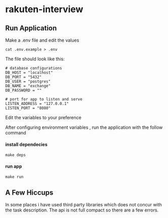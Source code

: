 # rakuten-interview
## Run Application
Make a .env file and edit the values 

``` cat .env.example > .env ```

The file should look like this:

```
# database configurations
DB_HOST = "localhost"
DB_PORT = "5432"
DB_USER = "postgres"
DB_NAME = "exchange"
DB_PASSWORD = ""

# port for app to listen and serve
LISTEN_ADDRESS = "127.0.0.1"
LISTEN_PORT = "8080"

```

Edit the variables to your preference

After configuring environment variables , run the application with the follow command
#### install dependecies
```make deps```

#### run app

``` make run ```

## A Few Hiccups

In some places i have used third party libraries which does not concur with the task description.
The api is not full compact so there are a few errors.